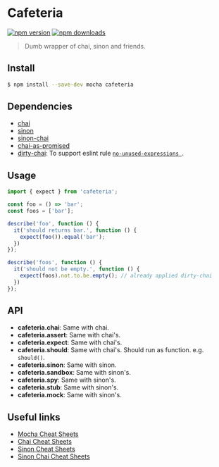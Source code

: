 # Cafeteria

[![npm version](https://img.shields.io/npm/v/cafeteria.svg?style=flat-square)](https://www.npmjs.com/package/cafeteria)
[![npm downloads](https://img.shields.io/npm/dm/cafeteria.svg?style=flat-square)](https://www.npmjs.com/package/cafeteria)


> Dumb wrapper of chai, sinon and friends.

## Install

```sh
$ npm install --save-dev mocha cafeteria
```

## Dependencies

* [chai](https://github.com/chaijs/chai)
* [sinon](https://github.com/sinonjs/sinon)
* [sinon-chai](https://github.com/domenic/sinon-chai)
* [chai-as-promised](https://github.com/domenic/chai-as-promised)
* [dirty-chai](https://github.com/prodatakey/dirty-chai): To support eslint rule [`no-unused-expressions `](https://github.com/eslint/eslint/issues/2102).
 

## Usage

```js
import { expect } from 'cafeteria';

const foo = () => 'bar';
const foos = ['bar'];

describe('foo', function () {
  it('should returns bar.', function () {
    expect(foo()).equal('bar');
  })
});

describe('foos', function () {
  it('should not be empty.', function () {
    expect(foos).not.to.be.empty(); // already applied dirty-chai
  })
});
```

## API

* **cafeteria.chai**: Same with chai.
* **cafeteria.assert**: Same with chai's.
* **cafeteria.expect**: Same with chai's.
* **cafeteria.should**: Same with chai's. Should run as function. e.g. `should()`.
* **cafeteria.sinon**: Same with sinon.
* **cafeteria.sandbox**: Same with sinon's.
* **cafeteria.spy**: Same with sinon's.
* **cafeteria.stub**: Same with sinon's.
* **cafeteria.mock**: Same with sinon's.

## Useful links

* [Mocha Cheat Sheets](http://ricostacruz.com/cheatsheets/mocha.html)
* [Chai Cheat Sheets](http://ricostacruz.com/cheatsheets/chai.html)
* [Sinon Cheat Sheets](http://ricostacruz.com/cheatsheets/sinon.html)
* [Sinon Chai Cheat Sheets](http://ricostacruz.com/cheatsheets/sinon-chai.html)
 
